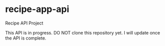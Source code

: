 # recipe-app-api
Recipe API Project

This API is in progress. DO NOT clone this repository yet. I will update once the API is complete.
